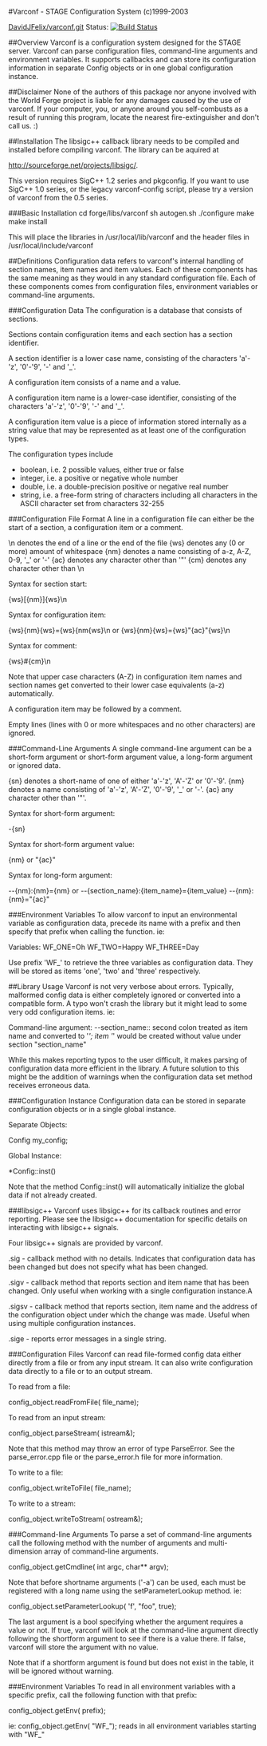 #Varconf - STAGE Configuration System (c)1999-2003

[DavidJFelix/varconf.git](https://github.com/DavidJFelix/varconf) Status: [![Build Status](https://api.travis-ci.org/DavidJFelix/varconf.png)](http://travis-ci.org/DavidJFelix/varconf)

##Overview
Varconf is a configuration system designed for the STAGE server.
Varconf can parse configuration files, command-line arguments and environment
variables.  It supports callbacks and can store its configuration information
in separate Config objects or in one global configuration instance.


##Disclaimer
None of the authors of this package nor anyone involved with the World Forge
project is liable for any damages caused by the use of varconf.  If your
computer, you, or anyone around you self-combusts as a result of running this
program, locate the nearest fire-extinguisher and don't call us. :)


##Installation
The libsigc++ callback library needs to be compiled and installed before
compiling varconf. The library can be aquired at

http://sourceforge.net/projects/libsigc/.

This version requires SigC++ 1.2 series and pkgconfig. If you want to use 
SigC++ 1.0 series, or the legacy varconf-config script, please try a
version of varconf from the 0.5 series.


###Basic Installation
cd forge/libs/varconf
sh autogen.sh 
./configure
make
make install

This will place the libraries in /usr/local/lib/varconf
and the header files in /usr/local/include/varconf


##Definitions
Configuration data refers to varconf's internal handling of section names,
item names and item values.  Each of these components has the same meaning
as they would in any standard configuration file.  Each of these components
comes from configuration files, environment variables or command-line
arguments.


###Configuration Data 
The configuration is a database that consists of sections.

Sections contain configuration items and each section has a section identifier.

A section identifier is a lower case name, consisting of the characters
'a'-'z', '0'-'9', '-' and '_'.

A configuration item consists of a name and a value.

A configuration item name is a lower-case identifier, consisting of the
characters 'a'-'z', '0'-'9', '-' and '_'.

A configuration item value is a piece of information stored internally as a
string value that may be represented as at least one of the configuration
types.

The configuration types include
 - boolean, i.e. 2 possible values, either true or false
 - integer, i.e. a positive or negative whole number
 - double, i.e. a double-precision positive or negative real number
 - string, i.e. a free-form string of characters including all characters in
   the ASCII character set from characters 32-255


###Configuration File Format
A line in a configuration file can either be the start of a section, a
configuration item or a comment.

\n denotes the end of a line or the end of the file
{ws} denotes any (0 or more) amount of whitespace
{nm} denotes a name consisting of a-z, A-Z, 0-9, '_' or '-'
{ac} denotes any character other than '"'
{cm} denotes any character other than \n

Syntax for section start:

{ws}[{nm}]{ws}\n

Syntax for configuration item:

{ws}{nm}{ws}={ws}{nm{ws}\n
  or
{ws}{nm}{ws}={ws}"{ac}"{ws}\n

Syntax for comment:

{ws}#{cm}\n

Note that upper case characters (A-Z) in configuration item names and section
names get converted to their lower case equivalents (a-z) automatically.

A configuration item may be followed by a comment.

Empty lines (lines with 0 or more whitespaces and no other characters) are
ignored.


###Command-Line Arguments
A single command-line argument can be a short-form argument or short-form
argument value, a long-form argument or ignored data.

{sn} denotes a short-name of one of either 'a'-'z', 'A'-'Z' or '0'-'9'.
{nm} denotes a name consisting of 'a'-'z', 'A'-'Z', '0'-'9', '_' or '-'.
{ac} any character other than '"'.

Syntax for short-form argument:

-{sn}

Syntax for short-form argument value:

{nm}
  or
"{ac}"

Syntax for long-form argument:

--{nm}:{nm}={nm}
    or                    --{section_name}:{item_name}={item_value}
--{nm}:{nm}="{ac}"


###Environment Variables
To allow varconf to input an environmental variable as configuration data,
precede its name with a prefix and then specify that prefix when calling
the function. ie:

Variables:
  WF_ONE=Oh
  WF_TWO=Happy
  WF_THREE=Day

Use prefix 'WF_' to retrieve the three variables as configuration data.
They will be stored as items 'one', 'two' and 'three' respectively.


##Library Usage
Varconf is not very verbose about errors. Typically, malformed config data
is either completely ignored or converted into a compatible form.
A typo won't crash the library but it might lead to some very odd
configuration items. ie:

Command-line argument:
  --section_name::    second colon treated as item name and converted to
                      '_'; item '_' would be created without value under
                      section "section_name"

While this makes reporting typos to the user difficult, it makes parsing
of configuration data more efficient in the library.  A future solution to
this might be the addition of warnings when the configuration data set method
receives erroneous data. 


###Configuration Instance
Configuration data can be stored in separate configuration objects or in a
single global instance.  

Separate Objects:
 
  Config my_config;

Global Instance:

  *Config::inst()

Note that the method Config::inst() will automatically initialize the
global data if not already created.


###libsigc++ 
Varconf uses libsigc++ for its callback routines and error reporting.
Please see the libsigc++ documentation for specific details on interacting
with libsigc++ signals. 

Four libsigc++ signals are provided by varconf.

  .sig - callback method with no details. Indicates that configuration data
         has been changed but does not specify what has been changed.
	 
  .sigv - callback method that reports section and item name that
          has been changed. Only useful when working with a single
	  configuration instance.A
	  
  .sigsv - callback method that reports section, item name and the address of
           the configuration object under which the change was made. Useful
	   when using multiple configuration instances.
 
  .sige - reports error messages in a single string. 


###Configuration Files
Varconf can read file-formed config data either directly from a file or from
any input stream. It can also write configuration data directly to a file
or to an output stream.

To read from a file:
 
  config_object.readFromFile( file_name);

To read from an input stream:

  config_object.parseStream( istream&);

  Note that this method may throw an error of type ParseError. 
  See the parse_error.cpp file or the parse_error.h file for more information.


To write to a file:

  config_object.writeToFile( file_name);

To write to a stream:

  config_object.writeToStream( ostream&);


###Command-line Arguments
To parse a set of command-line arguments call the following method with the
number of arguments and multi-dimension array of command-line arguments.

  config_object.getCmdline( int argc, char** argv);

Note that before shortname arguments ('-a') can be used, each must be
registered with a long name using the setParameterLookup method. ie:

  config_object.setParameterLookup( 'f', "foo", true);

The last argument is a bool specifying whether the argument requires a value
or not. If true, varconf will look at the command-line argument directly
following the shortform argument to see if there is a value there. If false,
varconf will store the argument with no value.

Note that if a shortform argument is found but does not exist in the table,
it will be ignored without warning.


###Environment Variables
To read in all environment variables with a specific prefix, call the
following function with that prefix:

  config_object.getEnv( prefix);

  ie: config_object.getEnv( "WF_");    reads in all environment variables
                                       starting with "WF_"
